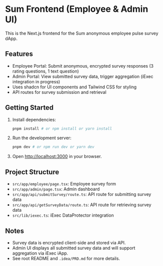 # Sum Frontend (Employee & Admin UI)

This is the Next.js frontend for the Sum anonymous employee pulse survey dApp.

## Features
- Employee Portal: Submit anonymous, encrypted survey responses (3 rating questions, 1 text question)
- Admin Portal: View submitted survey data, trigger aggregation (iExec integration in progress)
- Uses shadcn for UI components and Tailwind CSS for styling
- API routes for survey submission and retrieval

## Getting Started

1. Install dependencies:
   ```bash
   pnpm install # or npm install or yarn install
   ```
2. Run the development server:
   ```bash
   pnpm dev # or npm run dev or yarn dev
   ```
3. Open [http://localhost:3000](http://localhost:3000) in your browser.

## Project Structure
- `src/app/employee/page.tsx`: Employee survey form
- `src/app/admin/page.tsx`: Admin dashboard
- `src/app/api/submitSurvey/route.ts`: API route for submitting survey data
- `src/app/api/getSurveyData/route.ts`: API route for retrieving survey data
- `src/lib/iexec.ts`: iExec DataProtector integration

## Notes
- Survey data is encrypted client-side and stored via API.
- Admin UI displays all submitted survey data and will support aggregation via iExec iApp.
- See root README and `.idea/PRD.md` for more details.

